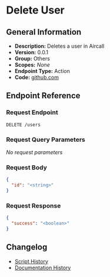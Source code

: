 <!-- BEGIN GENERATED CONTENT -->
# Delete User

## General Information

- **Description:** Deletes a user in Aircall
- **Version:** 0.0.1
- **Group:** Others
- **Scopes:** _None_
- **Endpoint Type:** Action
- **Code:** [github.com](https://github.com/NangoHQ/integration-templates/tree/main/integrations/aircall-basic/actions/delete-user.ts)


## Endpoint Reference

### Request Endpoint

`DELETE /users`

### Request Query Parameters

_No request parameters_

### Request Body

```json
{
  "id": "<string>"
}
```

### Request Response

```json
{
  "success": "<boolean>"
}
```

## Changelog

- [Script History](https://github.com/NangoHQ/integration-templates/commits/main/integrations/aircall-basic/actions/delete-user.ts)
- [Documentation History](https://github.com/NangoHQ/integration-templates/commits/main/integrations/aircall-basic/actions/delete-user.md)

<!-- END  GENERATED CONTENT -->

